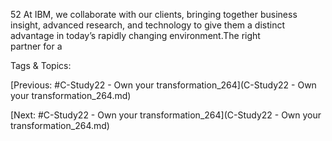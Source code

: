52
At IBM, we collaborate with our clients, bringing together business 
insight, advanced research, and technology to give them a distinct 
advantage in today’s rapidly changing environment.The right  
partner for a 

   Tags & Topics:
   

[Previous: #C-Study22 - Own your transformation_264](C-Study22 - Own your transformation_264.md)

[Next: #C-Study22 - Own your transformation_264](C-Study22 - Own your transformation_264.md)